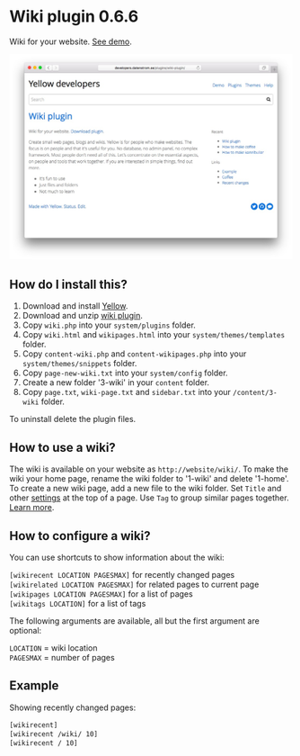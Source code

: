 Wiki plugin 0.6.6
=================
Wiki for your website. [See demo](http://developers.datenstrom.se/plugins/wiki-plugin/).

[![Screenshot](wiki-plugin.jpg?raw=true)](http://developers.datenstrom.se/plugins/wiki-plugin/)

How do I install this?
----------------------
1. Download and install [Yellow](https://github.com/datenstrom/yellow/).
2. Download and unzip [wiki plugin](https://github.com/datenstrom/yellow-plugins/raw/master/zip/wiki.zip).
3. Copy `wiki.php` into your `system/plugins` folder.
4. Copy `wiki.html` and `wikipages.html` into your `system/themes/templates` folder.
5. Copy `content-wiki.php` and `content-wikipages.php` into your `system/themes/snippets` folder.
6. Copy `page-new-wiki.txt` into your `system/config` folder.
7. Create a new folder '3-wiki' in your `content` folder.
8. Copy `page.txt`, `wiki-page.txt` and `sidebar.txt` into your `/content/3-wiki` folder.

To uninstall delete the plugin files.

How to use a wiki?
------------------
The wiki is available on your website as `http://website/wiki/`. To make the wiki your home page, rename the wiki folder to '1-wiki' and delete '1-home'. To create a new wiki page, add a new file to the wiki folder. Set `Title` and other [settings](http://developers.datenstrom.se/help/markdown-cheat-sheet#settings) at the top of a page. Use `Tag` to group similar pages together. [Learn more](http://developers.datenstrom.se/help/how-to-make-a-wiki).

How to configure a wiki?
------------------------
You can use shortcuts to show information about the wiki:

`[wikirecent LOCATION PAGESMAX]` for recently changed pages  
`[wikirelated LOCATION PAGESMAX]` for related pages to current page  
`[wikipages LOCATION PAGESMAX]` for a list of pages  
`[wikitags LOCATION]` for a list of tags  

The following arguments are available, all but the first argument are optional:

`LOCATION` = wiki location  
`PAGESMAX` = number of pages  

Example
-------
Showing recently changed pages:

    [wikirecent]
    [wikirecent /wiki/ 10]
    [wikirecent / 10]
